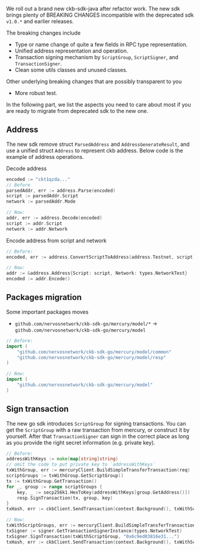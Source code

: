 We roll out a brand new ckb-sdk-java after refactor work. The new sdk brings plenty of BREAKING CHANGES incompatible with the deprecated sdk `v1.0.*` and earlier releases.

The breaking changes include

- Type or name change of quite a few fields in RPC type representation.
- Unified address representation and operation.
- Transaction signing mechanism by `ScriptGroup`, `ScriptSigner`, and `TransactionSigner`.
- Clean some utils classes and unused classes.

Other underlying breaking changes that are possibly transparent to you

- More robust test.

In the following part, we list the aspects you need to care about most if you are ready to migrate from deprecated sdk to the new one.

## Address

The new sdk remove struct `ParsedAddress` and `AddressGenerateResult`, and use a unified struct `Address` to represent ckb address. Below code is the example of address operations.

Decode address

```go
encoded := "ckt1qzda..."
// Before
parsedAddr, err := address.Parse(encoded)
script := parsedAddr.Script
network := parsedAddr.Mode

// Now:
addr, err := address.Decode(encoded)
script := addr.Script
network := addr.Network
```

Encode address from script and network

```go
// Before:
encoded, err := address.ConvertScriptToAddress(address.Testnet, script)

// Now:
addr := &address.Address{Script: script, Network: types.NetworkTest}
encoded := addr.Encode()
```

## Packages migration

Some important packages moves

- `github.com/nervosnetwork/ckb-sdk-go/mercury/model/*` -> `github.com/nervosnetwork/ckb-sdk-go/mercury/model`

```go
// Before:
import (
    "github.com/nervosnetwork/ckb-sdk-go/mercury/model/common"
    "github.com/nervosnetwork/ckb-sdk-go/mercury/model/resp"
)

// Now:
import (
    "github.com/nervosnetwork/ckb-sdk-go/mercury/model"
)
```

## Sign transaction

The new go sdk introduces `ScriptGroup` for signing transactions. You can get the `ScriptGroup` with a raw transaction from mercury, or construct it by yourself. After that `TransactionSigner` can sign in the correct place as long as you provide the right secret information (e.g. private key).

```go
// Before:
addressWithKeys := make(map[string]string)
// omit the code to put private key to `addressWithKeys`
txWithGroup, err := mercuryClient.BuildSimpleTransferTransaction(req)
scriptGroups := txWithGroup.GetScriptGroup()
tx := txWithGroup.GetTransaction()
for _, group := range scriptGroups {
    key, _ := secp256k1.HexToKey(addressWithKeys[group.GetAddress()])
    resp.SignTransaction(tx, group, key)
}
txHash, err := ckbClient.SendTransaction(context.Background(), txWithScriptGroup.TxView)

// Now:
txWithScriptGroups, err := mercuryClient.BuildSimpleTransferTransaction(req)
txSigner := signer.GetTransactionSignerInstance(types.NetworkTest)
txSigner.SignTransaction(txWithScriptGroup, "0x6c9ed03816e31...")
txHash, err := ckbClient.SendTransaction(context.Background(), txWithScriptGroup.TxView)
```